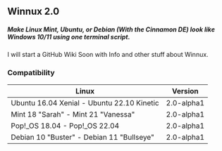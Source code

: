 ## Winnux 2.0

##### Make Linux Mint, Ubuntu, or Debian (With the Cinnamon DE) look like Windows 10/11 using one terminal script.

I will start a GitHub Wiki Soon with Info and other stuff about Winnux.

### Compatibility
Linux | Version
------------ | -------------
Ubuntu 16.04 Xenial - Ubuntu 22.10 Kinetic | 2.0-alpha1
Mint 18 "Sarah" - Mint 21 "Vanessa" | 2.0-alpha1
Pop!_OS 18.04 - Pop!_OS 22.04 | 2.0-alpha1
Debian 10 "Buster" - Debian 11 "Bullseye" | 2.0-alpha1
